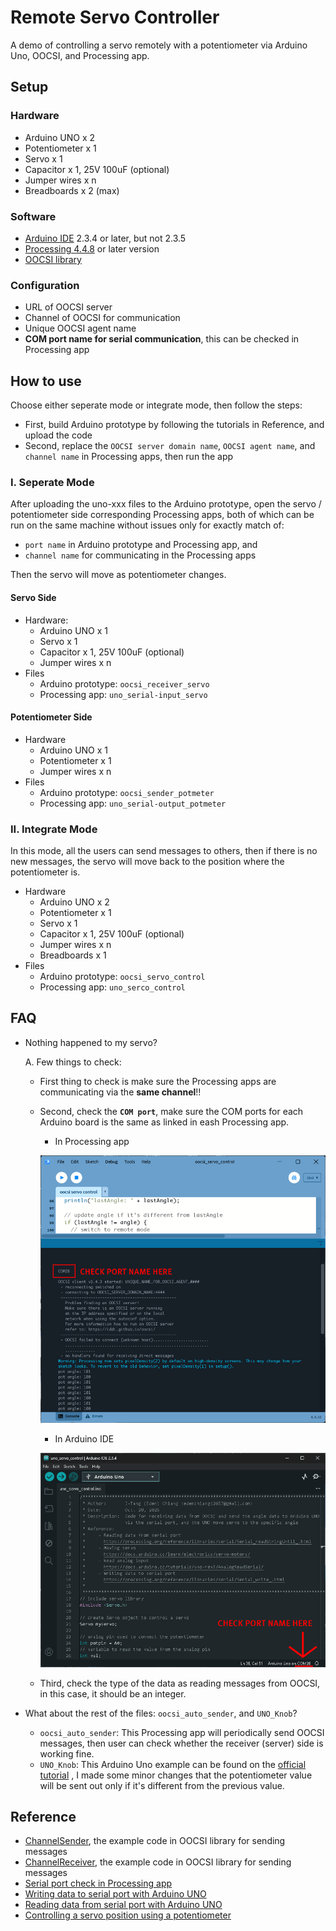 # Remote Servo Controller

A demo of controlling a servo remotely with a potentiometer via Arduino Uno, OOCSI, and Processing app.


## Setup

### Hardware

- Arduino UNO x 2
- Potentiometer x 1
- Servo x 1
- Capacitor x 1, 25V 100uF (optional)
- Jumper wires x n
- Breadboards x 2 (max)

### Software

- [Arduino IDE](https://www.arduino.cc/en/software/) 2.3.4 or later, but not 2.3.5
- [Processing 4.4.8](https://processing.org/) or later version
- [OOCSI library](https://github.com/iddi/oocsi-processing)

### Configuration

- URL of OOCSI server
- Channel of OOCSI for communication
- Unique OOCSI agent name
- **COM port name for serial communication**, this can be checked in Processing app


## How to use

Choose either seperate mode or integrate mode, then follow the steps:

- First, build Arduino prototype by following the tutorials in Reference, and upload the code
- Second, replace the `OOCSI server domain name`, `OOCSI agent name`, and `channel name` in Processing apps, then run the app

### I. Seperate Mode

After uploading the uno-xxx files to the Arduino prototype, open the servo / potentiometer side corresponding Processing apps, both of which can be run on the same machine without issues only for exactly match of:

- `port name` in Arduino prototype and Processing app, and 
- `channel name` for communicating in the Processing apps

Then the servo will move as potentiometer changes.

#### Servo Side

- Hardware:
  - Arduino UNO x 1
  - Servo x 1
  - Capacitor x 1, 25V 100uF (optional)
  - Jumper wires x n
- Files
  - Arduino prototype: `oocsi_receiver_servo`
  - Processing app: `uno_serial-input_servo`
  
#### Potentiometer Side

- Hardware
  - Arduino UNO x 1
  - Potentiometer x 1
  - Jumper wires x n
- Files 
  - Arduino prototype: `oocsi_sender_potmeter`
  - Processing app: `uno_serial-output_potmeter`

### II. Integrate Mode

In this mode, all the users can send messages to others, then if there is no new messages, the servo will move back to the position where the potentiometer is.

- Hardware
  - Arduino UNO x 2
  - Potentiometer x 1
  - Servo x 1
  - Capacitor x 1, 25V 100uF (optional)
  - Jumper wires x n
  - Breadboards x 1
- Files 
  - Arduino prototype: `oocsi_servo_control`
  - Processing app: `uno_serco_control`


## FAQ

- Nothing happened to my servo?

  A. Few things to check:

  - First thing to check is make sure the Processing apps are communicating via the **same channel**!!

  - Second, check the **`COM port`**, make sure the COM ports for each Arduino board is the same as linked in eash Processing app.
      - In Processing app

      ![COM port check in Processing](../images/check-port-name-Processing.png)

      - In Arduino IDE

      ![COM port check in Arduino](../images/check-port-name-UNO.png)

  - Third, check the type of the data as reading messages from OOCSI, in this case, it should be an integer.

- What about the rest of the files: `oocsi_auto_sender`, and `UNO_Knob`?
  
  - `oocsi_auto_sender`: This Processing app will periodically send OOCSI messages, then user can check whether the receiver (server) side is working fine.
  - `UNO_Knob`: This Arduino Uno example can be found on the [official tutorial](https://www.arduino.cc/en/Tutorial/Knob/) , I made some minor changes that the potentiometer value will be sent out only if it's different from the previous value.
    

## Reference

- [ChannelSender](https://github.com/iddi/oocsi-processing/tree/master/dist/oocsi/examples/Connectivity/ChannelSender), the example code in OOCSI library for sending messages
- [ChannelReceiver](https://github.com/iddi/oocsi-processing/tree/master/dist/oocsi/examples/Connectivity/ChannelReceiver), the example code in OOCSI library for sending messages
- [Serial port check in Processing app](https://processing.org/reference/libraries/serial/Serial_list_.html)
- [Writing data to serial port with Arduino UNO](https://processing.org/reference/libraries/serial/Serial_write_.html)
- [Reading data from serial port with Arduino UNO](https://processing.org/reference/libraries/serial/Serial_readStringUntil_.html)
- [Controlling a servo position using a potentiometer](http://www.arduino.cc/en/Tutorial/Knob)
